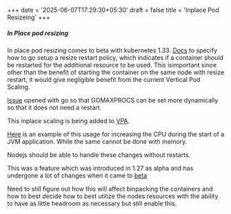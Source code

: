+++
date = '2025-06-07T17:29:30+05:30'
draft = false
title = 'Inplace Pod Resizeing'
+++


##### In Place pod resizing

In place pod resizing comes to beta with kubernetes 1.33. [Docs](https://github.com/kubernetes/enhancements/tree/master/keps/sig-node/1287-in-place-update-pod-resources#container-resize-policy) to specify how to go setup a resize restart policy, which indicates if a container should be restarted for the additional resource to be used. This isimportant since other than the benefit of starting the container on the same node with resize restart, it would give negligible benefit from the current Vertical Pod Scaling. 

[Issue](https://github.com/golang/go/issues/73193) opened with go so that GOMAXPROCS can be set more dynamically so that it does not need a restart. 

This inplace scaling is being added to [VPA](https://github.com/kubernetes/autoscaler/tree/master/vertical-pod-autoscaler/enhancements/7862-cpu-startup-boost). 

[Here](https://github.com/google/kube-startup-cpu-boost) is an example of this usage for increasing the CPU during the start of a JVM application. While the same cannot be done with memory. 

Nodejs should be able to handle these changes without restarts.

This was a feature which was introduced in 1.27 as alpha and has undergone a lot of changes when it came to [beta](https://github.com/kubernetes/website/blob/main/content/en/blog/_posts/2025-05-16-in-place-pod-resize-beta.md#whats-changed-between-alpha-and-beta)

Need to still figure out how this will affect binpacking the containers and how to best decide how to best utilize the nodes resources with the ability to have as little headroom as necessary but still enable this.
